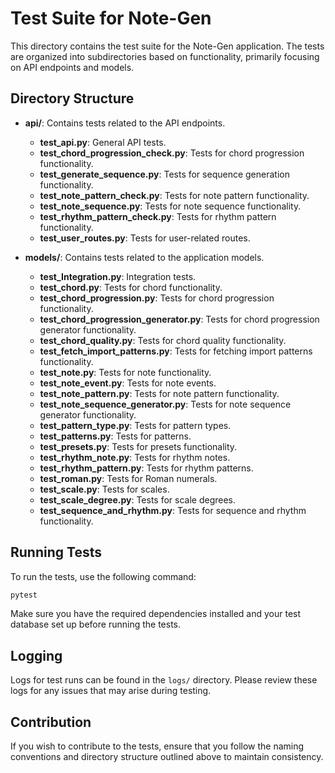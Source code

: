 # Test Suite for Note-Gen

This directory contains the test suite for the Note-Gen application. The tests are organized into subdirectories based on functionality, primarily focusing on API endpoints and models.

## Directory Structure

- **api/**: Contains tests related to the API endpoints.
  - **test_api.py**: General API tests.
  - **test_chord_progression_check.py**: Tests for chord progression functionality.
  - **test_generate_sequence.py**: Tests for sequence generation functionality.
  - **test_note_pattern_check.py**: Tests for note pattern functionality.
  - **test_note_sequence.py**: Tests for note sequence functionality.
  - **test_rhythm_pattern_check.py**: Tests for rhythm pattern functionality.
  - **test_user_routes.py**: Tests for user-related routes.

- **models/**: Contains tests related to the application models.
  - **test_Integration.py**: Integration tests.
  - **test_chord.py**: Tests for chord functionality.
  - **test_chord_progression.py**: Tests for chord progression functionality.
  - **test_chord_progression_generator.py**: Tests for chord progression generator functionality.
  - **test_chord_quality.py**: Tests for chord quality functionality.
  - **test_fetch_import_patterns.py**: Tests for fetching import patterns functionality.
  - **test_note.py**: Tests for note functionality.
  - **test_note_event.py**: Tests for note events.
  - **test_note_pattern.py**: Tests for note pattern functionality.
  - **test_note_sequence_generator.py**: Tests for note sequence generator functionality.
  - **test_pattern_type.py**: Tests for pattern types.
  - **test_patterns.py**: Tests for patterns.
  - **test_presets.py**: Tests for presets functionality.
  - **test_rhythm_note.py**: Tests for rhythm notes.
  - **test_rhythm_pattern.py**: Tests for rhythm patterns.
  - **test_roman.py**: Tests for Roman numerals.
  - **test_scale.py**: Tests for scales.
  - **test_scale_degree.py**: Tests for scale degrees.
  - **test_sequence_and_rhythm.py**: Tests for sequence and rhythm functionality.

## Running Tests

To run the tests, use the following command:

```bash
pytest
```

Make sure you have the required dependencies installed and your test database set up before running the tests.

## Logging

Logs for test runs can be found in the `logs/` directory. Please review these logs for any issues that may arise during testing.

## Contribution

If you wish to contribute to the tests, ensure that you follow the naming conventions and directory structure outlined above to maintain consistency.

